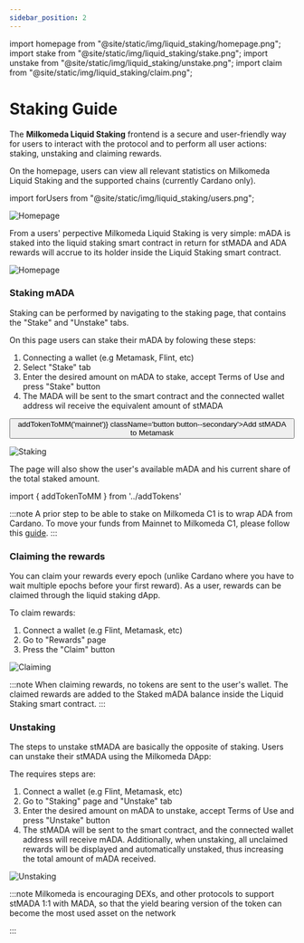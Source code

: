 ```yaml
---
sidebar_position: 2
---
```

import homepage from "@site/static/img/liquid_staking/homepage.png";
import stake from "@site/static/img/liquid_staking/stake.png";
import unstake from "@site/static/img/liquid_staking/unstake.png";
import claim from "@site/static/img/liquid_staking/claim.png";

# Staking Guide

The **Milkomeda Liquid Staking** frontend is a secure and user-friendly way for users to interact with the protocol and to perform all user actions: staking, unstaking and claiming rewards. 

On the homepage, users can view all relevant statistics on Milkomeda Liquid Staking and the supported chains (currently Cardano only).



import forUsers from "@site/static/img/liquid_staking/users.png";


<img src={forUsers} className="img-full" alt="Homepage" />



From a users' perpective Milkomeda Liquid Staking is very simple: mADA is staked into the liquid staking smart contract in return for stMADA and ADA rewards will accrue to its holder inside the Liquid Staking smart contract.



<img src={homepage} className="img-full" alt="Homepage" />



### Staking mADA

Staking can be performed by navigating to the staking page, that contains the "Stake" and "Unstake" tabs.

On this page users can stake their mADA by folowing these steps:

1. Connecting a wallet (e.g Metamask, Flint, etc)
1. Select "Stake" tab
1. Enter the desired amount on mADA to stake, accept Terms of Use and press "Stake" button
1. The MADA will be sent to the smart contract and the connected wallet address wil receive the equivalent amount of stMADA

<p>
<button onClick={() => addTokenToMM('mainnet')}  className='button button--secondary'>Add stMADA to Metamask</button>
</p>


<img src={stake} className="img-full" alt="Staking" />

The page will also show the user's available mADA and his current share of the total staked amount. 

import { addTokenToMM } from '../addTokens'


:::note
A prior step to be able to stake on Milkomeda C1 is to wrap ADA from Cardano. To move your funds from Mainnet to Milkomeda C1, please follow this [guide](/cardano/for-end-users/obtaining-milkada).
:::



### Claiming the rewards

You can claim your rewards every epoch (unlike Cardano where you have to wait multiple epochs before your first reward). As a user, rewards can be claimed through the liquid staking dApp.

To claim rewards:
1. Connect a wallet (e.g Flint, Metamask, etc)
1. Go to "Rewards" page
1. Press the "Claim" button

<img src={claim} className="img-full" alt="Claiming" />

:::note
When claiming rewards, no tokens are sent to the user's wallet. The claimed rewards are added to the Staked mADA balance inside the Liquid Staking smart contract.
:::


### Unstaking

The steps to unstake stMADA are basically the opposite of staking. Users can unstake their stMADA using the Milkomeda DApp:

The requires steps are:

1. Connect a wallet (e.g Flint, Metamask, etc)
1. Go to "Staking" page and "Unstake" tab
1. Enter the desired amount on mADA to unstake, accept Terms of Use and press "Unstake" button
1. The stMADA will be sent to the smart contract, and the connected wallet address will receive mADA. Additionally, when unstaking, all unclaimed rewards will be displayed and automatically unstaked, thus increasing the total amount of mADA received.


<img src={unstake} className="img-full" alt="Unstaking" />

:::note
Milkomeda is encouraging DEXs, and other protocols to support stMADA 1:1 with MADA, so that the yield bearing version of the token can become the most used asset on the network

:::

